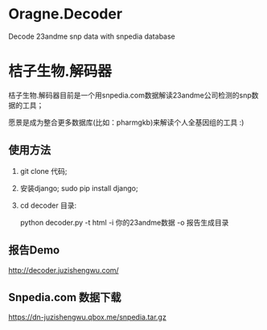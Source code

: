 Oragne.Decoder
=======

Decode 23andme snp data with snpedia database


桔子生物.解码器
=======
桔子生物.解码器目前是一个用snpedia.com数据解读23andme公司检测的snp数据的工具；

愿景是成为整合更多数据库(比如：pharmgkb)来解读个人全基因组的工具 :)

## 使用方法
1. git clone 代码;
2. 安装django; sudo pip install django;
3. cd decoder 目录:
	
	python decoder.py -t html -i 你的23andme数据 -o 报告生成目录
	
## 报告Demo

http://decoder.juzishengwu.com/

## Snpedia.com 数据下载 

https://dn-juzishengwu.qbox.me/snpedia.tar.gz
